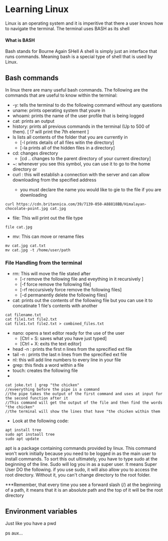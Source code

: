# Learning Linux
Linux is an operating system and it is imperitive that there a user knows how to navigate the terminal.
The terminal uses BASH as its shell
#### What is BASH
Bash stands for Bourne Again SHell
A shell is simply just an interface that runs commands. Meaning bash is a special type of shell that is used by Linux.

## Bash commands
In linux there are many useful bash commands. The following are the commands that are useful to know within the terminal:

- -y: tells the terminal to do the following command without any questions
- uname: prints operating system that youre in
- whoami: prints the name of the user profile that is being logged
- cat: prints an output
- history: prints all previous commands in the terminal (Up to 500 of them). [ !7 will print the 7th element ]
- ls lists all contents of the folder that you are currently in 
  - [-l prints details of all files witin the directory]
  - [-la prints all of the hidden files in a directory]
- cd: changes directory
  - [cd .. changes to the parent directory of your current directory]
- ~: whenever you see this symbol, you can use it to go to the home directory or 
- curl <webAddress>: this will establish a connection with the server and can allow downloading from the specified address
  - you must declare the name you would like to gie to the file if you are downloading

```
curl https://cdn.britannica.com/39/7139-050-A88818BB/Himalayan-chocolate-point.jpg cat.jpg

```

- file: This will print out the file type
``` 
file cat.jpg 
```

- mv: This can move or rename files
```
mv cat.jpg cat.txt
mv cat.jpg -t /home/user/path
```
### File Handling from the terminal 
- rm: This will move the file stated after
  - [-r remove the following file and eveything in it recursively ]
  - [-f force remove the following file]
  - [-rf reccursively force remove the following files]
  - [-d permanently delete the following files]
- cat: prints out the contents of the following file but you can use it to concatinate 1 file's contents with another

```
cat filename.txt
cat file1.txt file2.txt
cat file1.txt file2.txt > combined_files.txt
```
- nano: opens a text editor ready for the use of the user
  - [Ctrl + S: saves what you have just typed]
  - [Ctrl + X: exits the text editor]
- head -n : prints the first n lines from the sprecified ext file
- tail -n : prints the last n lines from the sprecified ext file
- nl: this will add line numbers to every line in your file
- grep: this finds a word within a file
- touch: creates the following file
- 
```
cat joke.txt | grep "the chicken"
//eveerything before the pipe is a command
//the pipe takes the output of the first command and uses at input for the second function after it
//This command will get the output of the file and then find the words "the chicken"
//the terminal will show the lines that have "the chicken within them
```

- Look at the following code:

```
apt install tree
sudo apt instaall tree
sudo apt update
```
apt is a package containing commands provided by linux. This command won't work initially because you need to be logged in as the main user to install commands. To sort this out ultimately, you have to type sudo at the beginning of the line.
Sudo will log you in as a super user. It means Super User DO the following.
if you use sudo, it will also allow you to access the root directory. Without it, you can't change directory to the root folder.

***Remember, that every time you see a forward slash (/) at the beginning of a path, it means that it is an absolute path and the top of it will be the root directory

## Environment variables
Just like you have a pwd

ps aux...